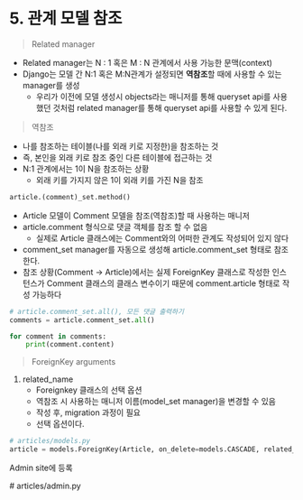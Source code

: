 # 5. 관계 모델 참조

> Related manager

- Related manager는 N : 1 혹은 M : N 관계에서 사용 가능한 문맥(context)
- Django는 모델 간 N:1 혹은 M:N관계가 설정되면 **역참조**할 때에 사용할 수 있는 manager를 생성
  - 우리가 이전에 모델 생성시 objects라는 매니저를 통해 queryset api를 사용했던 것처럼 related manager를 통해 queryset api를 사용할 수 있게 된다.





> 역참조

- 나를 참조하는 테이블(나를 외래 키로 지정한)을 참조하는 것
- 즉, 본인을 외래 키로 참조 중인 다른 테이블에 접근하는 것
- N:1 관계에서는 1이 N을 참조하는 상황
  - 외래 키를 가지지 않은 1이 외래 키를 가진 N을 참조



```python
article.(comment)_set.method()
```

- Article 모델이 Comment 모델을 참조(역참조)할 때 사용하는 매니저
- article.comment 형식으로 댓글 객체를 참조 할 수 없음
  - 실제로 Article 클래스에는 Comment와의 어떠한 관계도 작성되어 있지 않다
- comment_set manager를 자동으로 생성해 article.comment_set 형태로 참조한다.
- 참조 상황(Comment -> Article)에서는 실제 ForeignKey 클래스로 작성한 인스턴스가 Comment 클래스의 클래스 변수이기 때문에 comment.article 형태로 작성 가능하다



```python
# article.comment_set.all(), 모든 댓글 출력하기
comments = article.comment_set.all()

for comment in comments:
    print(comment.content)
```



> ForeignKey arguments

1. related_name
   - Foreignkey 클래스의 선택 옵션
   - 역참조 시 사용하는 매니저 이름(model_set manager)을 변경할 수 있음
   - 작성 후, migration 과정이 필요
   - 선택 옵션이다.

```python
# articles/models.py
article = models.ForeignKey(Article, on_delete=models.CASCADE, related_name='comments')
```



Admin site에 등록

\# articles/admin.py